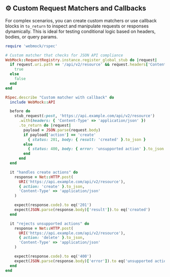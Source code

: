 ## ⚙️ Custom Request Matchers and Callbacks
For complex scenarios, you can create custom matchers or use callback blocks in `to_return` to inspect and manipulate requests or responses dynamically. This is ideal for testing conditional logic based on headers, bodies, or query params.

```ruby
require 'webmock/rspec'

# Custom matcher that checks for JSON API compliance
WebMock::RequestRegistry.instance.register_global_stub do |request|
  if request.uri.path == '/api/v2/resource' && request.headers['Content-Type'] =~ /application\/json/
    true
  else
    false
  end
end

RSpec.describe "Custom matcher with callback" do
  include WebMock::API

  before do
    stub_request(:post, 'https://api.example.com/api/v2/resource')
      .with(headers: { 'Content-Type' => 'application/json' })
      .to_return do |request|
        payload = JSON.parse(request.body)
        if payload['action'] == 'create'
          { status: 201, body: { result: 'created' }.to_json }
        else
          { status: 400, body: { error: 'unsupported action' }.to_json }
        end
      end
  end

  it "handles create actions" do
    response = Net::HTTP.post(
      URI('https://api.example.com/api/v2/resource'),
      { action: 'create' }.to_json,
      'Content-Type' => 'application/json'
    )

    expect(response.code).to eq('201')
    expect(JSON.parse(response.body)['result']).to eq('created')
  end

  it "rejects unsupported actions" do
    response = Net::HTTP.post(
      URI('https://api.example.com/api/v2/resource'),
      { action: 'delete' }.to_json,
      'Content-Type' => 'application/json'
    )

    expect(response.code).to eq('400')
    expect(JSON.parse(response.body)['error']).to eq('unsupported action')
  end
end
```